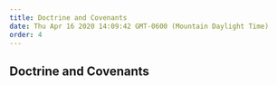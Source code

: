 ```yaml
---
title: Doctrine and Covenants
date: Thu Apr 16 2020 14:09:42 GMT-0600 (Mountain Daylight Time)
order: 4
---
```


## Doctrine and Covenants